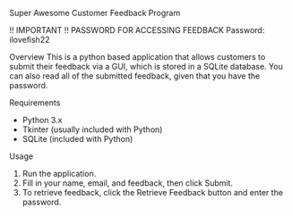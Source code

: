 Super Awesome Customer Feedback Program

!! IMPORTANT !! PASSWORD FOR ACCESSING FEEDBACK
Password: ilovefish22

Overview
This is a python based application that allows customers to submit their feedback via a GUI, which is stored in a SQLite database. You can also read all of the submitted feedback, given that you have the password.

Requirements
- Python 3.x
- Tkinter (usually included with Python)
- SQLite (included with Python)

 Usage
1. Run the application.
2. Fill in your name, email, and feedback, then click Submit.
3. To retrieve feedback, click the Retrieve Feedback button and enter the password.


